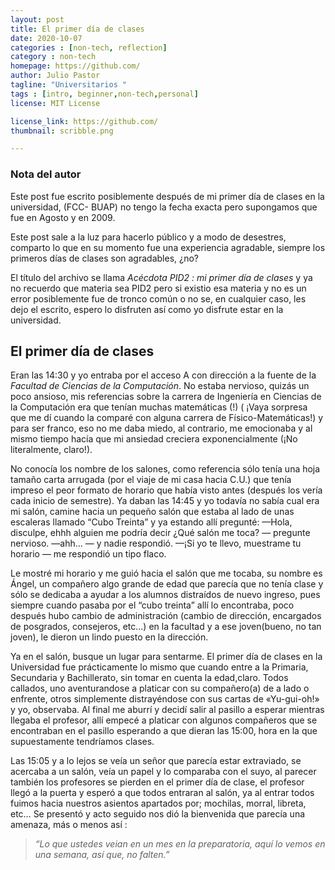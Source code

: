 ```yaml
---
layout: post
title: El primer día de clases
date: 2020-10-07
categories : [non-tech, reflection]
category : non-tech
homepage: https://github.com/
author: Julio Pastor
tagline: "Universitarios "
tags : [intro, beginner,non-tech,personal]
license: MIT License

license_link: https://github.com/
thumbnail: scribble.png

---
```



### Nota del autor
Este post fue escrito posiblemente después de mi primer día de clases
en la universidad, (FCC- BUAP) no tengo la fecha exacta pero
supongamos que fue en Agosto y en 2009.

Este post sale a la luz para hacerlo público y a modo de desestres,
comparto lo que en su momento fue una experiencia agradable, siempre
los primeros días de clases son agradables, ¿no?


El título del archivo se llama _Acécdota PID2 : mi primer día de
clases_ y ya no recuerdo que materia sea PID2 pero si existio esa
materia y no es un error posiblemente fue de tronco común o no se, en
cualquier caso, les dejo el escrito, espero lo disfruten así como yo
disfrute estar en la universidad.


## El primer día de clases

Eran las 14:30 y yo entraba por el acceso A con dirección a la fuente
de la *Facultad de Ciencias de la Computación*. No estaba nervioso,
quizás un poco ansioso, mis referencias sobre la carrera de Ingeniería
en Ciencias de la Computación era que tenían muchas matemáticas (!) (
¡Vaya sorpresa que me dí cuando la comparé con alguna carrera de
Físico-Matemáticas!) y para ser franco, eso no me daba miedo, al
contrario, me emocionaba y al mismo tiempo hacía que mi ansiedad
creciera exponencialmente (¡No literalmente, claro!).



No conocía los nombre de los salones, como referencia sólo tenía
una hoja tamaño carta arrugada (por el viaje de mi casa hacia C.U.)
que tenía impreso el peor formato de horario que había visto antes
(después los vería cada inicio de semestre). Ya daban las 14:45 y yo
todavía no sabía cual era mi salón, camine hacia un pequeño salón que
estaba al lado de unas escaleras llamado “Cubo Treinta” y ya estando
allí pregunté:
—Hola, disculpe, ehhh alguien me podría decir ¿Qué
salón me toca?
— pregunte nervioso.
—ahh… — y nadie respondió.
—¡Si yo te llevo, muestrame tu horario — me respondió un tipo flaco.

Le mostré mi horario y me guió hacia el salón que me tocaba, su nombre
es Ángel, un compañero algo grande de edad que parecía que no tenía
clase y sólo se dedicaba a ayudar a los alumnos distraídos de nuevo
ingreso, pues siempre cuando pasaba por el “cubo treinta” allí lo
encontraba, poco después hubo cambio de administración (cambio de
dirección, encargados de posgrados, consejeros, etc...) en la facultad
y a ese joven(bueno, no tan joven), le dieron un lindo puesto en la
dirección.

Ya en el salón, busque un lugar para sentarme. El primer día de clases
en la Universidad fue prácticamente lo mismo que cuando entre a la
Primaria, Secundaria y Bachillerato, sin tomar en cuenta la
edad,claro. Todos callados, uno aventurandose a platicar con su
compañero(a) de a lado o enfrente, otros simplemente distrayéndose con
sus cartas de «Yu-gui-oh!» y yo, observaba. Al final me aburrí y
decidí salir al pasillo a esperar mientras llegaba el profesor, allí
empecé a platicar con algunos compañeros que se encontraban en el
pasillo esperando a que dieran las 15:00, hora en la que supuestamente
tendríamos clases.

Las 15:05 y a lo lejos se veía un señor que parecía estar extraviado,
se acercaba a un salón, veía un papel y lo comparaba con el suyo, al
parecer también los profesores se pierden en el primer día de clase,
el profesor llegó a la puerta y esperó a que todos entraran al salón,
ya al entrar todos fuimos hacia nuestros asientos apartados por;
mochilas, morral, libreta, etc… Se presentó y acto seguido nos dió la
bienvenida que parecía una amenaza, más o menos así :

> _“Lo que ustedes veian en un mes en la preparatoria, aquí lo vemos en una semana, así que, no falten.”_
